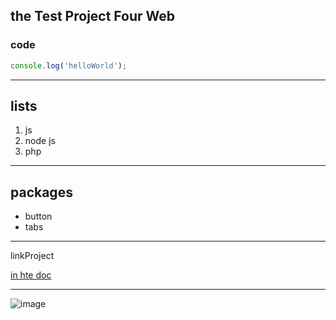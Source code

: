 ## the Test Project Four Web
### code

```javascript
console.log('helloWorld');
```
___
## lists
1. js
2. node js
3. php
___
## packages
- button
- tabs
___
linkProject

[in hte doc](http://google.com)
___

![image](https://i.postimg.cc/x8BMb5xz/l.png)
